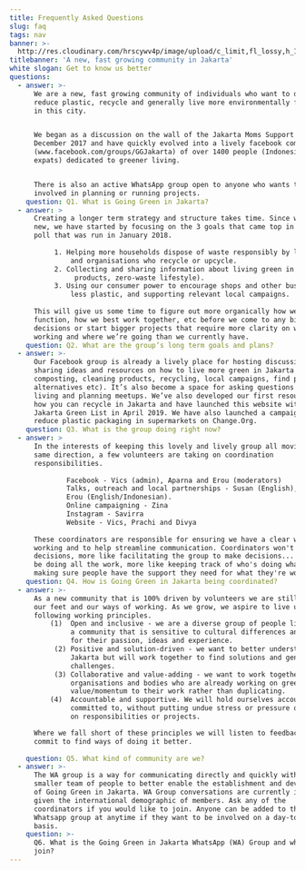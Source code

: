 ```yaml
---
title: Frequently Asked Questions
slug: faq
tags: nav
banner: >-
  http://res.cloudinary.com/hrscywv4p/image/upload/c_limit,fl_lossy,h_1500,w_2000,f_auto,q_auto/v1/1378019/kilarov-zaneit-634702-unsplash_zfrfwx.jpg
titlebanner: 'A new, fast growing community in Jakarta'
white slogan: Get to know us better
questions:
  - answer: >-
      We are a new, fast growing community of individuals who want to do more to
      reduce plastic, recycle and generally live more environmentally friendly
      in this city.


      We began as a discussion on the wall of the Jakarta Moms Support Group in
      December 2017 and have quickly evolved into a lively facebook community
      (www.facebook.com/groups/GGJakarta) of over 1400 people (Indonesians and
      expats) dedicated to greener living.


      There is also an active WhatsApp group open to anyone who wants to be more
      involved in planning or running projects.
    question: Q1. What is Going Green in Jakarta?
  - answer: >
      Creating a longer term strategy and structure takes time. Since we’re so
      new, we have started by focusing on the 3 goals that came top in our FB
      poll that was run in January 2018.
       
           1. Helping more households dispose of waste responsibly by linking them to trash collectors 
               and organisations who recycle or upcycle.
           2. Collecting and sharing information about living green in Jakarta (e.g. shops, restaurants, 
                products, zero-waste lifestyle).
           3. Using our consumer power to encourage shops and other businesses in Jakarta to use 
               less plastic, and supporting relevant local campaigns.
       
      This will give us some time to figure out more organically how we want to
      function, how we best work together, etc before we come to any big
      decisions or start bigger projects that require more clarity on ways of
      working and where we’re going than we currently have.
    question: Q2. What are the group’s long term goals and plans?
  - answer: >-
      Our Facebook group is already a lively place for hosting discussion and
      sharing ideas and resources on how to live more green in Jakarta (e.g.
      composting, cleaning products, recycling, local campaigns, find plastic
      alternatives etc). It’s also become a space for asking questions on green
      living and planning meetups. We’ve also developed our first resources on
      how you can recycle in Jakarta and have launched this website with the
      Jakarta Green List in April 2019. We have also launched a campaign to
      reduce plastic packaging in supermarkets on Change.Org.
    question: Q3. What is the group doing right now?
  - answer: >
      In the interests of keeping this lovely and lively group all moving in the
      same direction, a few volunteers are taking on coordination
      responsibilities. 
       
              Facebook - Vics (admin), Aparna and Erou (moderators)
              Talks, outreach and local partnerships - Susan (English), Malini (English, Indonesian) and 
              Erou (English/Indonesian).
              Online campaigning - Zina
              Instagram - Savirra
              Website - Vics, Prachi and Divya
       
      These coordinators are responsible for ensuring we have a clear way of
      working and to help streamline communication. Coordinators won't be making
      decisions, more like facilitating the group to make decisions... and won't
      be doing all the work, more like keeping track of who's doing what and
      making sure people have the support they need for what they're working on.
    question: Q4. How is Going Green in Jakarta being coordinated?
  - answer: >-
      As a new community that is 100% driven by volunteers we are still finding
      our feet and our ways of working. As we grow, we aspire to live up to the
      following working principles. 
          (1)  Open and inclusive - we are a diverse group of people living in Jakarta. We seek to create 
               a community that is sensitive to cultural differences and where all members are valued 
               for their passion, ideas and experience.
           (2) Positive and solution-driven - we want to better understand the barriers to going green in 
               Jakarta but will work together to find solutions and generate new ideas to overcome 
               challenges.
           (3) Collaborative and value-adding - we want to work together with established local 
               organisations and bodies who are already working on green issues and add 
               value/momentum to their work rather than duplicating.
          (4)  Accountable and supportive. We will hold ourselves accountable to what we have 
               committed to, without putting undue stress or pressure on people who volunteer to take 
               on responsibilities or projects.

      Where we fall short of these principles we will listen to feedback and
      commit to find ways of doing it better.
       
    question: Q5. What kind of community are we?
  - answer: >-
      The WA group is a way for communicating directly and quickly with a
      smaller team of people to better enable the establishment and development
      of Going Green in Jakarta. WA Group conversations are currently in English
      given the international demographic of members. Ask any of the
      coordinators if you would like to join. Anyone can be added to the
      Whatsapp group at anytime if they want to be involved on a day-to-day
      basis. 
    question: >-
      Q6. What is the Going Green in Jakarta WhatsApp (WA) Group and who can
      join?
---
```


